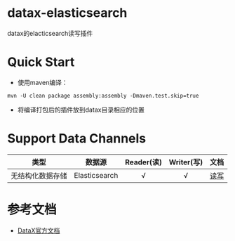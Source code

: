 # datax-elasticsearch

datax的elacticsearch读写插件

# Quick Start

* 使用maven编译：
```
mvn -U clean package assembly:assembly -Dmaven.test.skip=true
```
* 将编译打包后的插件放到datax目录相应的位置


# Support Data Channels 

| 类型           | 数据源        | Reader(读) | Writer(写) |文档|
| ------------ | ---------- | :-------: | :-------: |:-------: |
|       无结构化数据存储       | Elasticsearch       |   √      |     √     |[读](https://github.com/Kestrong/datax-elasticsearch/blob/master/elasticsearchreader/doc/elasticsearchreader.md)[写](https://github.com/Kestrong/datax-elasticsearch/blob/master/elasticsearchwriter/doc/elasticsearchwriter.md)|

# 参考文档

* [DataX官方文档](https://github.com/alibaba/DataX)
